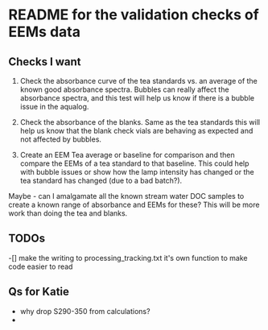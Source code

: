 README for the validation checks of EEMs data
=============================================

## Checks I want
1. Check the absorbance curve of the tea standards vs. an average of the known good absorbance spectra. Bubbles can really affect the absorbance spectra, and this test will help us know if there is a bubble issue in the aqualog.

2. Check the absorbance of the blanks. Same as the tea standards this will help us know that the blank check vials are behaving as expected and not affected by bubbles.

3. Create an EEM Tea average or baseline for comparison and then compare the EEMs of a tea standard to that baseline. This could help with bubble issues or show how the lamp intensity has changed or the tea standard has changed (due to a bad batch?). 



Maybe - can I amalgamate all the known stream water DOC samples to create a known range of absorbance and EEMs for these? This will be more work than doing the tea and blanks.

## TODOs
-[] make the writing to processing_tracking.txt it's own function to make code easier to read


## Qs for Katie
- why drop S290-350 from calculations?
- 
